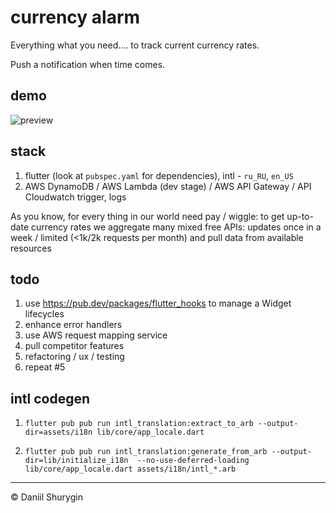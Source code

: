 # currency alarm

Everything what you need.... to track current currency rates.

Push a notification when time comes.

## demo

![preview](https://lh3.googleusercontent.com/jPyMzjyW6kSrSSbQ_itVtu3OcISmgI6O7z2HosaLhxonyjtzXQpF6d8mznUbjXME96vSigxf-bXkm_Rx1F_WVvgxnWt9EWfc6lLOWl8M2y3-Fqb8szYslQuXq_pEFTtvH_cAGh1DFOAj0qyhAxklWsHmsNsJEIEaKQfrnr3mLpLtYQwd2XRaM7aeQVE6IMWbgafp-8JEf8tVTvDQNfqbYRxmZn5dkTZ7prRmdfFRIyt08sHfgY3anz7TIEquR7M0mNb_Oyw1lLaYxI6wJkWquO487mNYuEEdOmoUI-_vsG8Ca7s4WU5YQRETLrn844WeEHt-RCIzUjLPuXztKSMaAIzeWikevYMGldHitnFzoS8ANwIKriCTuMKNhzlmdvUvIGBeq7-91cKwh44e61hcT3k8NtDmIzwS6FewGQyCBwauBSxEak4NuKnLZ2yCvhHriJYxF0urip319M-Yfi7omZPq8e5slxfeO9wiOWVMx8xkb-yveUAuH0_YWCMsOwb-rmsAOWT7f3xiZ1cShzkhZeLZs2Tc3L8nUcBeFi0BrvI3UrCpHrsLozsobV44V0b6QhDoH-Sdz4BoaUlrQbDR7jMmbw9c56lTpa4W0Q8c-bVSjxS3CDo5SmGiK-U9CWunLvdOcs1HpDiIWayOHqtLw34vpepXo6gc1TKZbwJfmD2Wwy0B5qtFBHlSxw=w249-h512-no?authuser=0)


## stack

1. flutter (look at `pubspec.yaml` for dependencies), intl - `ru_RU`, `en_US`
2. AWS DynamoDB / AWS Lambda (dev stage) / AWS API Gateway / API Cloudwatch trigger, logs

As you know, for every thing in our world need pay / wiggle: to get up-to-date currency rates we aggregate many mixed free APIs: updates once in a week / limited (<1k/2k requests per month) and pull data from available resources

## todo

1. use https://pub.dev/packages/flutter_hooks to manage a Widget lifecycles
2. enhance error handlers
3. use AWS request mapping service
4. pull competitor features
5. refactoring / ux / testing
6. repeat #5

## intl codegen

1. `flutter pub pub run intl_translation:extract_to_arb --output-dir=assets/i18n lib/core/app_locale.dart`

2. `flutter pub pub run intl_translation:generate_from_arb --output-dir=lib/initialize_i18n  --no-use-deferred-loading lib/core/app_locale.dart assets/i18n/intl_*.arb`

-------------------------
© Daniil Shurygin
